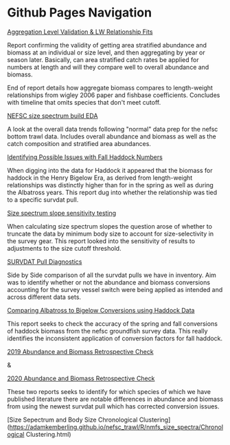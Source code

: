 # Github Pages Navigation


[Aggregation Level Validation & LW Relationship Fits](https://adamkemberling.github.io/nefsc_trawl/R/qaqc_reports/survdat_stratification_validation.html)

Report confirming the validity of getting area stratified abundance and biomass at an individual or size level, and then aggregating by year or season later. Basically, can area stratified catch rates be applied for numbers at length and will they compare well to overall abundance and biomass.

End of report details how aggregate biomass compares to length-weight relationships from wigley 2006 paper and fishbase coefficients. Concludes with timeline that omits species that don't meet cutoff.

[NEFSC size spectrum build EDA](https://adamkemberling.github.io/nefsc_trawl/R/qaqc_reports/nefsc_eda.html)
 
A look at the overall data trends following "normal" data prep for the nefsc bottom trawl data. Includes overall abundance and biomass as well as the catch composition and stratified area abundances.
 

[Identifying Possible Issues with Fall Haddock Numbers](https://adamkemberling.github.io/nefsc_trawl/R/qaqc_reports/Haddock_check.html)

When digging into the data for Haddock it appeared that the biomass for haddock in the Henry Bigelow Era, as derived from length-weight relationships was distinctly higher than for in the spring as well as during the Albatross years. This report dug into whether the relationship was tied to a specific survdat pull.


[Size spectrum slope sensitivity testing](https://adamkemberling.github.io/nefsc_trawl/R/qaqc_reports/ss_sensitivity.html)

When calculating size spectrum slopes the question arose of whether to truncate the data by minimum body size to account for size-selectivity in the survey gear. This report looked into the sensitivity of results to adjustments to the size cutoff threshold.

[SURVDAT Pull Diagnostics](https://adamkemberling.github.io/nefsc_trawl/R/qaqc_reports/survdat_pull_check.html)
 
Side by Side comparison of all the survdat pulls we have in inventory. Aim was to identify whether or not the abundance and biomass conversions accounting for the survey vessel switch were being applied as intended and across different data sets.
 
 
[Comparing Albatross to Bigelow Conversions using Haddock Data](https://adamkemberling.github.io/nefsc_trawl/R/qaqc_reports/albatross_bigelow_conversions.html)
 
This report seeks to check the accuracy of the spring and fall conversions of haddock biomass from the nefsc groundfish survey data. This really identifies the inconsistent application of conversion factors for fall haddock.
 
[2019 Abundance and Biomass Retrospective Check](https://adamkemberling.github.io/nefsc_trawl/R/qaqc_reports/abundance_biomass_check_2019.html)

&

[2020 Abundance and Biomass Retrospective Check](https://adamkemberling.github.io/nefsc_trawl/R/qaqc_reports/abundance_biomass_check_2020.html) 
 
 These two reports seeks to identify for which species of which we have published literature there are notable differences in abundance and biomass from using the newest survdat pull which has corrected conversion issues.
 
 
[Size Sepectrum and Body Size Chronological Clustering](https://adamkemberling.github.io/nefsc_trawl/R/nmfs_size_spectra/Chronological Clustering.html)